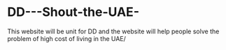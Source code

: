 # DD---Shout-the-UAE-
This website will be unit for DD and the website will help people solve the problem of high cost of living in the UAE/ 
